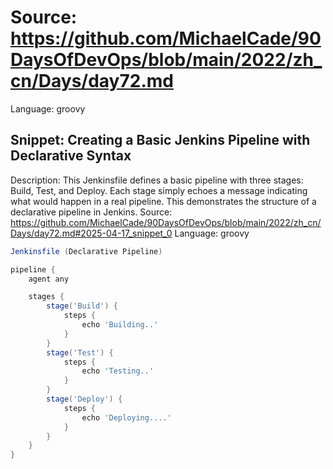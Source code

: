 # Source: https://github.com/MichaelCade/90DaysOfDevOps/blob/main/2022/zh_cn/Days/day72.md
Language: groovy

## Snippet: Creating a Basic Jenkins Pipeline with Declarative Syntax
Description: This Jenkinsfile defines a basic pipeline with three stages: Build, Test, and Deploy. Each stage simply echoes a message indicating what would happen in a real pipeline. This demonstrates the structure of a declarative pipeline in Jenkins.
Source: https://github.com/MichaelCade/90DaysOfDevOps/blob/main/2022/zh_cn/Days/day72.md#2025-04-17_snippet_0
Language: groovy

```groovy
Jenkinsfile (Declarative Pipeline)

pipeline {
    agent any

    stages {
        stage('Build') {
            steps {
                echo 'Building..'
            }
        }
        stage('Test') {
            steps {
                echo 'Testing..'
            }
        }
        stage('Deploy') {
            steps {
                echo 'Deploying....'
            }
        }
    }
}
```